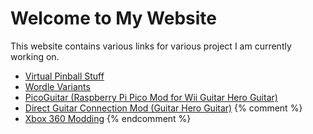 # Welcome to My Website

This website contains various links for various project I am currently working on.

* [Virtual Pinball Stuff](vpinball)
* [Wordle Variants](wordle-variants)
* [PicoGuitar (Raspberry Pi Pico Mod for Wii Guitar Hero Guitar)](https://github.com/4ntsu/PicoGuitar)
* [Direct Guitar Connection Mod (Guitar Hero Guitar)](https://sanjay900.github.io/guitar-configurator/guides/direct.html)
{% comment %}
* [Xbox 360 Modding](xbox360Modding)
{% endcomment %}
